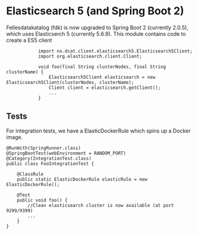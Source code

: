 
# Elasticsearch 5 (and Spring Boot 2)

Fellesdatakatalog (fdk) is now upgraded to Spring Boot 2 (currently 2.0.5), which uses Elasticserch 5 (currently 5.6.9).
This module contains code to create a ES5 client 

                import no.dcat.client.elasticsearch5.Elasticsearch5Client;
                import org.elasticsearch.client.Client;

                void foo(final String clusterNodes, final String clusterName) {
                    Elasticsearch5Client elasticsearch = new Elasticsearch5Client(clusterNodes, clusterName);
                    Client client = elasticsearch.getClient();
                    ...
                }


## Tests

For integration tests, we have a ElasticDockerRule which spins up a Docker image.

    @RunWith(SpringRunner.class)
    @SpringBootTest(webEnvironment = RANDOM_PORT)
    @Category(IntegrationTest.class)
    public class FooIntegrationTest {
    
        @ClassRule
        public static ElasticDockerRule elasticRule = new ElasticDockerRule();
        
        @Test
        public void foo() {
            //Clean elasticsearch cluster is now available (at port 9299/9399)
            ...
        }
    }
